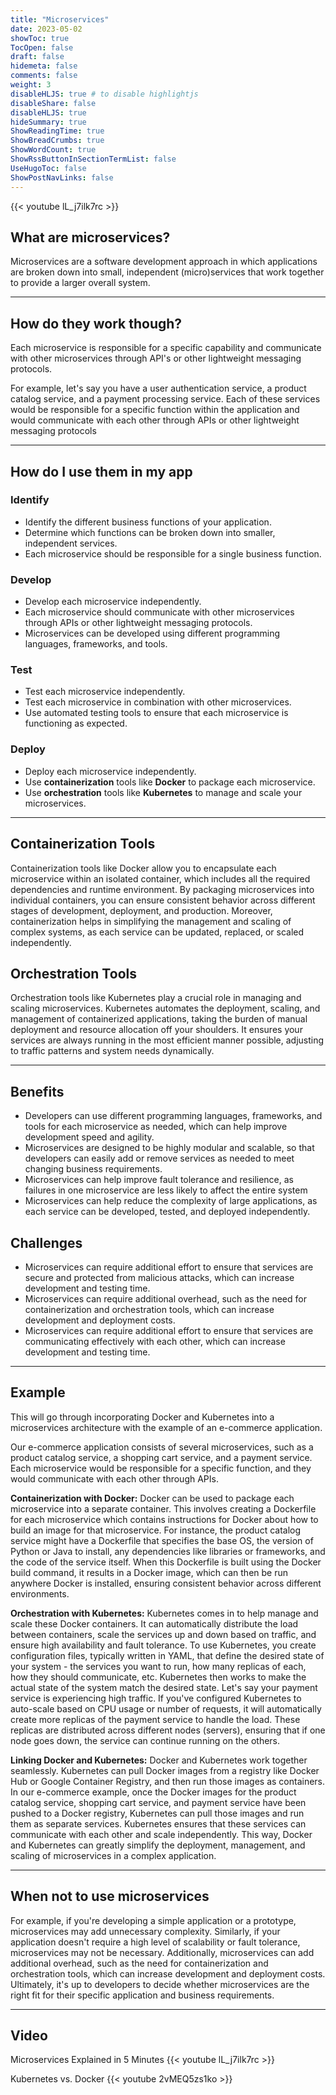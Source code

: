```yaml
---
title: "Microservices"
date: 2023-05-02
showToc: true
TocOpen: false
draft: false
hidemeta: false
comments: false
weight: 3
disableHLJS: true # to disable highlightjs
disableShare: false
disableHLJS: true
hideSummary: true
ShowReadingTime: true
ShowBreadCrumbs: true
ShowWordCount: true
ShowRssButtonInSectionTermList: false
UseHugoToc: false
ShowPostNavLinks: false
---
```


{{< youtube lL_j7ilk7rc >}}



## What are microservices?
Microservices are a software development approach in which applications are broken down into small, independent (micro)services that work together to provide a larger overall system.

---

## How do they work though? 
Each microservice is responsible for a specific capability and communicate with other microservices through API's or other lightweight messaging protocols. 

For example, let's say you have a user authentication service, a product catalog service, and a payment processing service. Each of these services would be responsible for a specific function within the application and would communicate with each other through APIs or other lightweight messaging protocols

---
## How do I use them in my app 


### Identify 
-   Identify the different business functions of your application.
-   Determine which functions can be broken down into smaller, independent services.
-   Each microservice should be responsible for a single business function.

### Develop
-   Develop each microservice independently.
-   Each microservice should communicate with other microservices through APIs or other lightweight messaging protocols.
-   Microservices can be developed using different programming languages, frameworks, and tools.

### Test
-   Test each microservice independently.
-   Test each microservice in combination with other microservices.
-   Use automated testing tools to ensure that each microservice is functioning as expected.

### Deploy
-   Deploy each microservice independently.
-   Use **containerization** tools like **Docker** to package each microservice.
-   Use **orchestration** tools like **Kubernetes** to manage and scale your microservices.

--- 


## Containerization Tools

Containerization tools like Docker allow you to encapsulate each microservice within an isolated container, which includes all the required dependencies and runtime environment. By packaging microservices into individual containers, you can ensure consistent behavior across different stages of development, deployment, and production. Moreover, containerization helps in simplifying the management and scaling of complex systems, as each service can be updated, replaced, or scaled independently.

## Orchestration Tools

Orchestration tools like Kubernetes play a crucial role in managing and scaling microservices. Kubernetes automates the deployment, scaling, and management of containerized applications, taking the burden of manual deployment and resource allocation off your shoulders. It ensures your services are always running in the most efficient manner possible, adjusting to traffic patterns and system needs dynamically.

---

## Benefits 
- Developers can use different programming languages, frameworks, and tools for each microservice as needed, which can help improve development speed and agility.
- Microservices are designed to be highly modular and scalable, so that developers can easily add or remove services as needed to meet changing business requirements.
- Microservices can help improve fault tolerance and resilience, as failures in one microservice are less likely to affect the entire system
- Microservices can help reduce the complexity of large applications, as each service can be developed, tested, and deployed independently.

## Challenges 
-   Microservices can require additional effort to ensure that services are secure and protected from malicious attacks, which can increase development and testing time.
-   Microservices can require additional overhead, such as the need for containerization and orchestration tools, which can increase development and deployment costs.
-   Microservices can require additional effort to ensure that services are communicating effectively with each other, which can increase development and testing time.


---

## Example 

This will go through incorporating Docker and Kubernetes into a microservices architecture with the example of an e-commerce application.

Our e-commerce application consists of several microservices, such as a product catalog service, a shopping cart service, and a payment service. Each microservice would be responsible for a specific function, and they would communicate with each other through APIs. 


**Containerization with Docker:** Docker can be used to package each microservice into a separate container. This involves creating a Dockerfile for each microservice which contains instructions for Docker about how to build an image for that microservice. For instance, the product catalog service might have a Dockerfile that specifies the base OS, the version of Python or Java to install, any dependencies like libraries or frameworks, and the code of the service itself. When this Dockerfile is built using the Docker build command, it results in a Docker image, which can then be run anywhere Docker is installed, ensuring consistent behavior across different environments.



**Orchestration with Kubernetes:** Kubernetes comes in to help manage and scale these Docker containers. It can automatically distribute the load between containers, scale the services up and down based on traffic, and ensure high availability and fault tolerance. To use Kubernetes, you create configuration files, typically written in YAML, that define the desired state of your system - the services you want to run, how many replicas of each, how they should communicate, etc. Kubernetes then works to make the actual state of the system match the desired state. Let's say your payment service is experiencing high traffic. If you've configured Kubernetes to auto-scale based on CPU usage or number of requests, it will automatically create more replicas of the payment service to handle the load. These replicas are distributed across different nodes (servers), ensuring that if one node goes down, the service can continue running on the others.

**Linking Docker and Kubernetes:** Docker and Kubernetes work together seamlessly. Kubernetes can pull Docker images from a registry like Docker Hub or Google Container Registry, and then run those images as containers. In our e-commerce example, once the Docker images for the product catalog service, shopping cart service, and payment service have been pushed to a Docker registry, Kubernetes can pull those images and run them as separate services. Kubernetes ensures that these services can communicate with each other and scale independently. This way, Docker and Kubernetes can greatly simplify the deployment, management, and scaling of microservices in a complex application.




---
 

## When not to use microservices 

For example, if you're developing a simple application or a prototype, microservices may add unnecessary complexity. Similarly, if your application doesn't require a high level of scalability or fault tolerance, microservices may not be necessary. Additionally, microservices can add additional overhead, such as the need for containerization and orchestration tools, which can increase development and deployment costs. Ultimately, it's up to developers to decide whether microservices are the right fit for their specific application and business requirements.


---

## Video

Microservices Explained in 5 Minutes
{{< youtube lL_j7ilk7rc >}}

Kubernetes vs. Docker
{{< youtube 2vMEQ5zs1ko >}}
